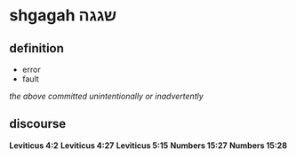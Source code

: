 # shgagah שגגה

## definition

- error
- fault

*the above committed unintentionally or inadvertently*

## discourse

**Leviticus 4:2**
**Leviticus 4:27**
**Leviticus 5:15**
**Numbers 15:27**
**Numbers 15:28**